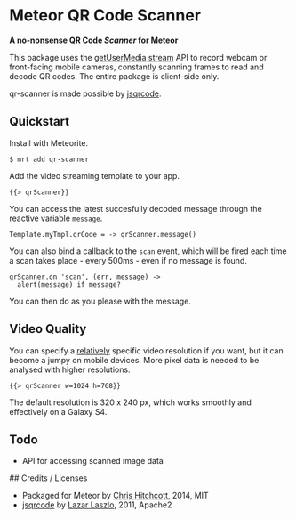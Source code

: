 Meteor QR Code Scanner
======================

**A no-nonsense QR Code *Scanner* for Meteor**

This package uses the [getUserMedia stream](http://caniuse.com/stream) API to record webcam or front-facing mobile cameras, constantly scanning frames to read and decode QR codes. The entire package is client-side only.

qr-scanner is made possible by [jsqrcode](https://github.com/LazarSoft/jsqrcode).

## Quickstart

Install with Meteorite.

```
$ mrt add qr-scanner
```

Add the video streaming template to your app.

```
{{> qrScanner}}
```

You can access the latest succesfully decoded message through the reactive variable `message`.

```
Template.myTmpl.qrCode = -> qrScanner.message()
```

You can also bind a callback to the `scan` event, which will be fired each time a scan takes place - every 500ms - even if no message is found.

```
qrScanner.on 'scan', (err, message) ->
  alert(message) if message?
```
You can then do as you please with the message.

## Video Quality

You can specify a [relatively](http://stackoverflow.com/a/15434766/2682159) specific video resolution if you want, but it can become a jumpy on mobile devices. More pixel data is needed to be analysed with higher resolutions.

```
{{> qrScanner w=1024 h=768}}
```

The default resolution is 320 x 240 px, which works smoothly and effectively on a Galaxy S4.

## Todo

* API for accessing scanned image data

## Credits / Licenses

* Packaged for Meteor by [Chris Hitchcott](https://github.com/hitchcott), 2014, MIT
* [jsqrcode](https://github.com/LazarSoft/jsqrcode) by [Lazar Laszlo](https://github.com/LazarSoft), 2011, Apache2